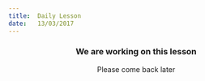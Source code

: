 ```yaml
---
title:  Daily Lesson
date:   13/03/2017
---
```


### <center>We are working on this lesson</center>
<center>Please come back later</center>